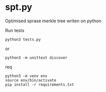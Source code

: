 # spt.py

Optimised sprase merkle tree writen on python

Run tests

```
python3 tests.py
```

or

```
python3 -m unittest discover
```

req

```
python3 -m venv env
source env/bin/activate
pip install -r requirements.txt
```